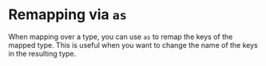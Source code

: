 # Remapping via `as`

When mapping over a type, you can use `as` to remap the keys of the mapped type. This is useful when you want to change the name of the keys in the resulting type.
